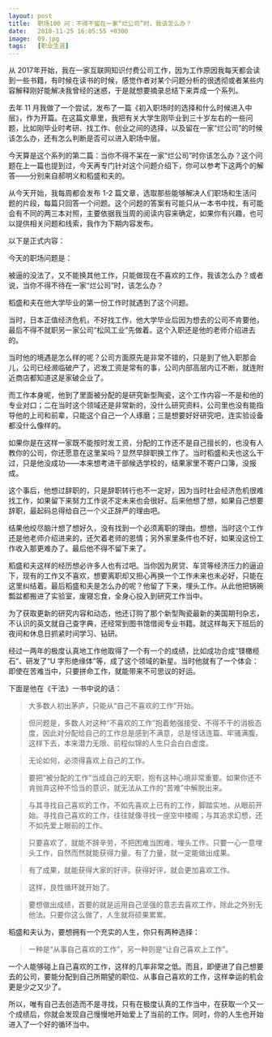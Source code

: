 ```yaml
---
layout: post
title:  职场100 问：不得不留在一家“烂公司”时，我该怎么办？
date:   2018-11-25 16:05:55 +0300
image:  09.jpg
tags:   [职业生涯]
---
```


从 2017年开始，我在一家互联网知识付费公司工作，因为工作原因我每天都会读到一些书籍，有时候在读书的时候，感觉作者对某个问题分析的很透彻或者某些内容解释刚好能解决我曾经的迷惑，于是就想要摘录总结下来弄成一个系列。


去年 11 月我做了一个尝试，发布了一篇《初入职场时的选择和什么时候进入中层》，作为开篇。在这篇文章里，我把有关大学生刚毕业到三十岁左右的一些问题，比如刚毕业时考研、找工作、创业之间的选择，以及留在一家“烂公司”的时候该怎么办，还有怎么判断是否可以进入职场中层。


今天算是这个系列的第二篇：当你不得不呆在一家“烂公司”时你该怎么办？这个问题在上一篇也提到过，今天再专门针对这个问题介绍下，你可以参考下这两个的解答——分别来自郝明义和稻盛和夫的。


从今天开始，我每周都会发布 1-2 篇文章，选取那些能够解决人们职场和生活问题的片段，每篇只回答一个问题。这个问题的答案有可能只从一本书中找，有可能会有不同的两三本对照，主要依据我当周的阅读内容来确定，如果你有兴趣，也可以提供相关问题和线索，我作为下期内容发布。

以下是正式内容：


今天的职场问题是：


被逼的没法了，又不能换其他工作，只能做现在不喜欢的工作，我该怎么办？或者说，当你不得不待在一家“烂公司”时，该怎么办？


稻盛和夫在他大学毕业的第一份工作时就遇到了这个问题。


当时，日本正值经济危机，不好找工作，他大学毕业后因为想去的公司不肯要他，最后不得不就职另一家公司“松风工业”先做着。这个入职还是他的老师介绍进去的。


当时他的境遇是怎么样的呢？公司方面原先是非常不错的，只是到了他入职那会儿，公司已经濒临破产了，迟发工资是常有的事，公司内部高层内讧不断，就连附近商店都知道这是家破企业了。

而工作本身呢，他到了里面被分配的是研究新型陶瓷，这个工作内容一不是和他的专业对口；二在当时这个领域还是非常新的，没什么研究资料，公司里也没有能指导他的上司和前辈，只能这个自己一个人琢磨；三是想要好好研究吧，连实验设备都没什么像样的。


如果你是在这样一家既不能按时发工资，分配的工作还不是自己擅长的，也没有人教你的公司，你还愿意在这里呆吗？显然早辞职换工作了。当时稻盛和夫也这么干过，只是他没成功——本来想考进干部候选学校的，结果家里不寄户口簿，没报成。


这个事后，他想过辞职的，只是辞职转行也不一定好，因为当时社会经济危机很难找工作，如果留下来努力工作说不定未来也会很好。后来他想了想，如果自己想要辞职，最起码总得给自己一个义正辞严的理由吧。


结果他绞尽脑汁想了想好久，没有找到一个必须离职的理由。想想，当时这个工作还是他老师介绍进来的，还欠着老师的恩情；另外家里条件也不好，如果没这份工作收入那更难办了。最后他不得不留下来了。


稻盛和夫这样的经历想必许多人也有过吧。当你因为房贷、车贷等经济压力的逼迫下，现有的工作又不喜欢，想要离职却又担心再换一个工作未来也未必好，只能在这里纠结着。最后稻盛和夫是怎么办的呢？他留了下来，埋头工作。从此他把锅碗瓢盆都搬进了实验室，废寝忘食，全身心投入到研究工作当中。


为了获取更新的研究内容和动态，他还订购了那个新型陶瓷最新的美国期刊杂志，不认识的英文就自己查字典，还经常到图书馆借阅专业书籍。就这样每天下班后的夜间和休息日抓紧时间学习、钻研。


经过一两年的极度认真地工作他取得了一个有一个的成绩，比如成功合成“镁橄榄石”、研发了“U 字形绝缘体”等，成了这个领域的新星。当时他就有了一个体会：即使在苦难当中，只要拼命工作，就能带来不可思议的好运。


下面是他在《干法》一书中说的话：



> 大多数人初出茅庐，只能从“自己不喜欢的工作”开始。

> 但问题是，多数人对这种“不喜欢的工作”抱着勉强接受、不得不干的消极态度，因此对分配给自己的工作总是感到不满意，总是怪话连篇、牢骚满腹。这样下去，本来潜力无限、前程似锦的人生只会白白虚度。

> 无论如何，必须得喜欢上自己的工作。

> 要把“被分配的工作”当成自己的天职，抱有这种心境非常重要。如果你还不肯抛弃这种不恰当的意识，就无法从工作的“苦难”中解脱出来。

> 与其寻找自己喜欢的工作，不如先喜欢上已有的工作，脚踏实地，从眼前开始。寻找自己喜欢的工作，往往就像寻找一座空中楼阁；与其追求幻想，还不如先爱上眼前的工作。

> 只要喜欢了，就能不辞辛劳，不把困难当困难，埋头工作。只要一心一意埋头工作，自然而然就能获得力量。有了力量，就一定能做出成果。

> 有了成果，就能获得大家的好评。获得好评，就会更加喜欢工作。

> 这样，良性循环就开始了。

> 要想做出成绩，首要的就是运用自己坚强的意志去喜欢工作，除此之外别无他法。只要你这么做了，人生就将硕果累累。


稻盛和夫认为，要想拥有一个充实的人生，你只有两种选择：


> 一种是“从事自己喜欢的工作”，另一种则是“让自己喜欢上工作”。


一个人能够碰上自己喜欢的工作，这样的几率非常之低。而且，即便进了自己想要去的公司，要能分配到自己所期望的职位、从事自己喜欢的工作，这样幸运的机会更是少之又少了。


所以，唯有自己去创造而不是寻找，只有在极度认真的工作当中，在获取一个又一个成绩后，你就会发现自己慢慢地开始爱上了当前的工作。同时，你的人生也开始进入了一个好的循环当中。


